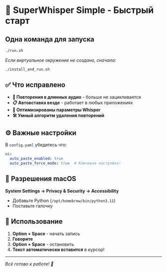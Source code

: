 # 🚀 SuperWhisper Simple - Быстрый старт

## Одна команда для запуска

```bash
./run.sh
```

*Если виртуальное окружение не создано, сначала:*
```bash
./install_and_run.sh
```

## ✅ Что исправлено

- **🔄 Повторения в длинных аудио** - больше не зацикливается
- **📋 Автовставка везде** - работает в любых приложениях  
- **🧠 Оптимизированы параметры Whisper**
- **🛠 Умный алгоритм удаления повторений**

## ⚙️ Важные настройки

В `config.yaml` убедитесь что:
```yaml
ui:
  auto_paste_enabled: true
  auto_paste_force_mode: true  # Ключевая настройка!
```

## 🔐 Разрешения macOS

**System Settings → Privacy & Security → Accessibility**
- Добавьте Python (`/opt/homebrew/bin/python3.11`)
- Поставьте галочку

## 🎯 Использование

1. **Option + Space** - начать запись
2. **Говорите** 
3. **Option + Space** - остановить
4. **Текст автоматически вставится** в курсор!

---

*Всё готово к работе! 🎤* 